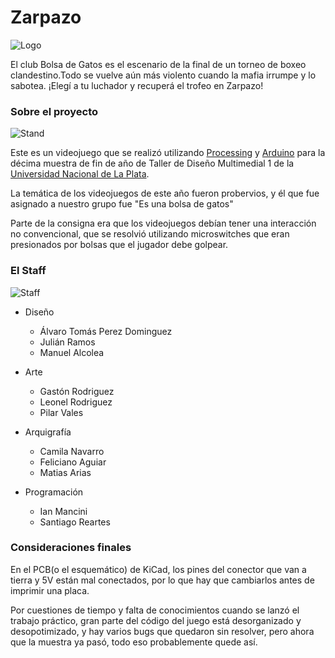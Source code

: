 # Zarpazo 
 
![Logo](http://i.imgur.com/lNvYXpd.png)

El club Bolsa de Gatos es el escenario de la final de un torneo de boxeo clandestino.Todo se vuelve aún más violento cuando la mafia irrumpe y lo sabotea.
¡Elegí a tu luchador y recuperá el trofeo en Zarpazo!

### Sobre el proyecto
![Stand](http://i.imgur.com/ntq7lG2.jpg)

Este es un videojuego que se realizó utilizando [Processing](https://processing.org/) y [Arduino](https://arduino.cc) para la décima muestra de fin de año de Taller de Diseño Multimedial 1 de la [Universidad Nacional de La Plata](www.unlp.edu.ar).

La temática de los videojuegos de este año fueron probervios, y él que fue asignado a nuestro grupo fue "Es una bolsa de gatos" 

Parte de la consigna era que los videojuegos debían tener una interacción no convencional, que se resolvió utilizando microswitches que eran presionados por bolsas que el jugador debe golpear.

### El Staff

![Staff](http://i.imgur.com/2hGjJP6.jpg)

* Diseño
	* Álvaro Tomás Perez Dominguez
	* Julián Ramos
	* Manuel Alcolea

* Arte
	* Gastón Rodriguez
	* Leonel Rodriguez
	* Pilar Vales

* Arquigrafía
	* Camila Navarro
	* Feliciano Aguiar
	* Matias Arias

* Programación
	* Ian Mancini
	* Santiago Reartes

### Consideraciones finales 

En el PCB(o el esquemático) de KiCad, los pines del conector que van a tierra y 5V están mal conectados, por lo que hay que cambiarlos antes de imprimir una placa.

Por cuestiones de tiempo y falta de conocimientos cuando se lanzó el trabajo práctico, gran parte del código del juego está desorganizado y desopotimizado, y hay varios bugs que quedaron sin resolver, pero ahora que la muestra ya pasó, todo eso probablemente quede así.
